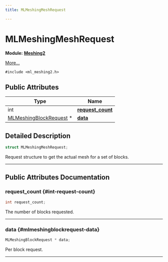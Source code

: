 ```yaml
---
title: MLMeshingMeshRequest

---
```


# MLMeshingMeshRequest

**Module:** **[Meshing2](/versioned_docs/version-22-Feb-2023/api-ref/api/Modules/group___meshing2/group___meshing2.md)**



 [More...](#detailed-description)


`#include <ml_meshing2.h>`

## Public Attributes

| Type           | Name           |
| -------------- | -------------- |
| int | **[request_count](/versioned_docs/version-22-Feb-2023/api-ref/api/Modules/group___meshing2/struct_m_l_meshing_mesh_request.md#int-request-count)**  |
| [MLMeshingBlockRequest](/versioned_docs/version-22-Feb-2023/api-ref/api/Modules/group___meshing2/struct_m_l_meshing_block_request.md) * | **[data](/versioned_docs/version-22-Feb-2023/api-ref/api/Modules/group___meshing2/struct_m_l_meshing_mesh_request.md#mlmeshingblockrequest-data)**  |

## Detailed Description

```cpp
struct MLMeshingMeshRequest;
```


Request structure to get the actual mesh for a set of blocks. 





-----------
## Public Attributes Documentation

### request_count {#int-request-count}

```cpp
int request_count;
```


The number of blocks requested. 





-----------

### data {#mlmeshingblockrequest-data}

```cpp
MLMeshingBlockRequest * data;
```


Per block request. 





-----------


